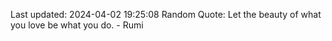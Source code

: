 Last updated: 2024-04-02 19:25:08
Random Quote: Let the beauty of what you love be what you do. - Rumi